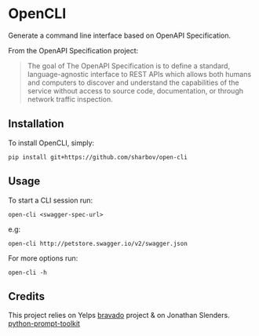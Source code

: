 OpenCLI
=========
Generate a command line interface based on OpenAPI Specification.

From the OpenAPI Specification project:

> The goal of The OpenAPI Specification is to define a standard, language-agnostic interface to REST APIs which allows both humans and computers to discover and understand the capabilities of the service without access to source code, documentation, or through network traffic inspection.


Installation
------------
To install OpenCLI, simply:

    pip install git+https://github.com/sharbov/open-cli

Usage
-----

To start a CLI session run:

    open-cli <swagger-spec-url>

e.g:

    open-cli http://petstore.swagger.io/v2/swagger.json

For more options run:

    open-cli -h

Credits
-------
This project relies on Yelps [bravado](https://github.com/Yelp/bravado) project & on Jonathan Slenders. [python-prompt-toolkit](https://github.com/jonathanslenders/python-prompt-toolkit)
